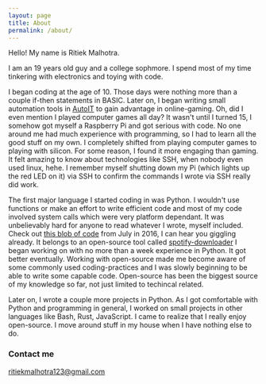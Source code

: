 ```yaml
---
layout: page
title: About
permalink: /about/
---
```


Hello! My name is Ritiek Malhotra.

I am an 19 years old guy and a college sophmore. I spend most of my time tinkering with electronics and toying with code.

I began coding at the age of 10. Those days were nothing more than a couple if-then statements in BASIC. Later on, I began writing small automation tools in [AutoIT](https://www.autoitscript.com/site/autoit/) to gain advantage in online-gaming. Oh, did I even mention I played computer games all day?
It wasn't until I turned 15, I somehow got myself a Raspberry Pi and got serious with code. No one around me had much experience with programming, so I had to learn all the good stuff on my own. I completely shifted from playing computer games to playing with silicon. For some reason, I found it more engaging than gaming. It felt amazing to know about technologies like SSH, when nobody even used linux, hehe. I remember myself shutting down my Pi (which lights up the red LED on it) via SSH to confirm the commands I wrote via SSH really did work.

The first major language I started coding in was Python. I wouldn't use functions or make an effort to write efficient code and most of my code involved system calls which were very platform dependant. It was unbelievably hard for anyone to read whatever I wrote, myself included. Check out [this blob of code](https://github.com/ritiek/spotify-downloader/blob/b473f8f3cd0f7f2b00cd39a4eb8f907264162ce0/YTMusic.py) from July in 2016, I can hear you giggling already. It belongs to an open-source tool called [spotify-downloader](https://github.com/ritiek/spotify-downloader) I began working on with no more than a week experience in Python. It got better eventually. Working with open-source made me become aware of some commonly used coding-practices and I was slowly beginning to be able to write some capable code. Open-source has been the biggest source of my knowledge so far, not just limited to techincal related.

Later on, I wrote a couple more projects in Python. As I got comfortable with Python and programming in general, I worked on small projects in other languages like Bash, Rust, JavaScript. I came to realize that I really enjoy open-source. I move around stuff in my house when I have nothing else to do.

### Contact me

[ritiekmalhotra123@gmail.com](mailto:ritiekmalhotra123@gmail.com)
